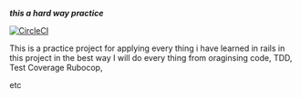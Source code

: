 ***this a hard way practice***

[![CircleCI](https://circleci.com/gh/ibrahimelbanna/feedback_api.svg?style=svg&circle-token=7aaa03d69e06102e780d8dccb6778189cfd36e51)](https://circleci.com/gh/ibrahimelbanna/feedback_api)

This is a practice project for applying every thing i have learned in rails in this project in the best way 
I will do every thing from oraginsing code,  TDD, Test Coverage  Rubocop, 

etc 



